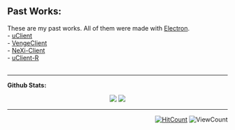 <h2><b>Past Works:</b></h2>

<div>
    <p> These are my past works. All of them were made with <a href="https://www.electronjs.org/">Electron</a>.
    <br />
    - <a href="https://github.com/urbaaan/uClient" > uClient</a> 
    <br /> 
    - <a href="https://social.venge.io/#client.html" > VengeClient</a> 
    <br /> 
    - <a href="https://github.com/NeXi-Client/NeXi-Client"> NeXi-Client</a> 
    <br /> 
    - <a href="https://github.com/urbaaan/uClient-R"> uClient-R</a> 
    <br /> 
    <br /> 
  </div>

  ***


**Github Stats:**

<p align="center">
  
  <img src="https://github-readme-stats.vercel.app/api?username=urbaaan&hide=stars&show_icons=true&theme=dracula&line_height=32">
  <img src="https://github-readme-stats.vercel.app/api/top-langs/?username=urbaaan&count_private=true&theme=dracula">

</p>

---

<div align="right">
  
[![HitCount](http://hits.dwyl.com/urbaaan/verma-anushka.svg)](http://hits.dwyl.com/urbaaan/urbaaan) ![ViewCount](https://views.whatilearened.today/views/github/urbaaan/urbaaan.svg)
</div>
